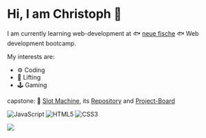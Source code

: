 # Hi, I am Christoph 👋

I am currently learning web-development at 🐟 [neue fische](https://www.neuefische.de) 🐟 Web development bootcamp.

My interests are:

- ⚙️ Coding
- 💪 Lifting
- 🕹️ Gaming


capstone: 🎰 [Slot Machine](https://capstone-slot-machine.vercel.app/), its
 [Repository](https://github.com/ChristophObst/Capstone-slot-machine) and [Project-Board](https://github.com/users/ChristophObst/projects/1/views/1?layout=board) 
 
 
 
 



![JavaScript](https://img.shields.io/badge/-JavaScript-black?style=flat-square&logo=javascript)
![HTML5](https://img.shields.io/badge/-HTML5-E34F26?style=flat-square&logo=html5&logoColor=white)
![CSS3](https://img.shields.io/badge/-CSS3-1572B6?style=flat-square&logo=css3)


![](https://media.tenor.com/OXXCqqED_qUAAAAd/dog-tongue-out.gif)




